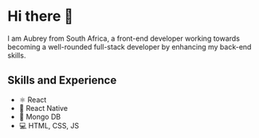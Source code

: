 # Hi there 👋

I am Aubrey from South Africa, a front-end developer working towards becoming a well-rounded full-stack developer by enhancing my back-end skills.

## Skills and Experience
* ⚛️ React
* 📱 React Native
* 🍃 Mongo DB
* 💻 HTML, CSS, JS

<!--
**AEKurten/AEKurten** is a ✨ _special_ ✨ repository because its `README.md` (this file) appears on your GitHub profile.

Here are some ideas to get you started:

- 🔭 I’m currently working on ...
- 🌱 I’m currently learning ...
- 👯 I’m looking to collaborate on ...
- 🤔 I’m looking for help with ...
- 💬 Ask me about ...
- 📫 How to reach me: ...
- 😄 Pronouns: ...
- ⚡ Fun fact: ...
-->
